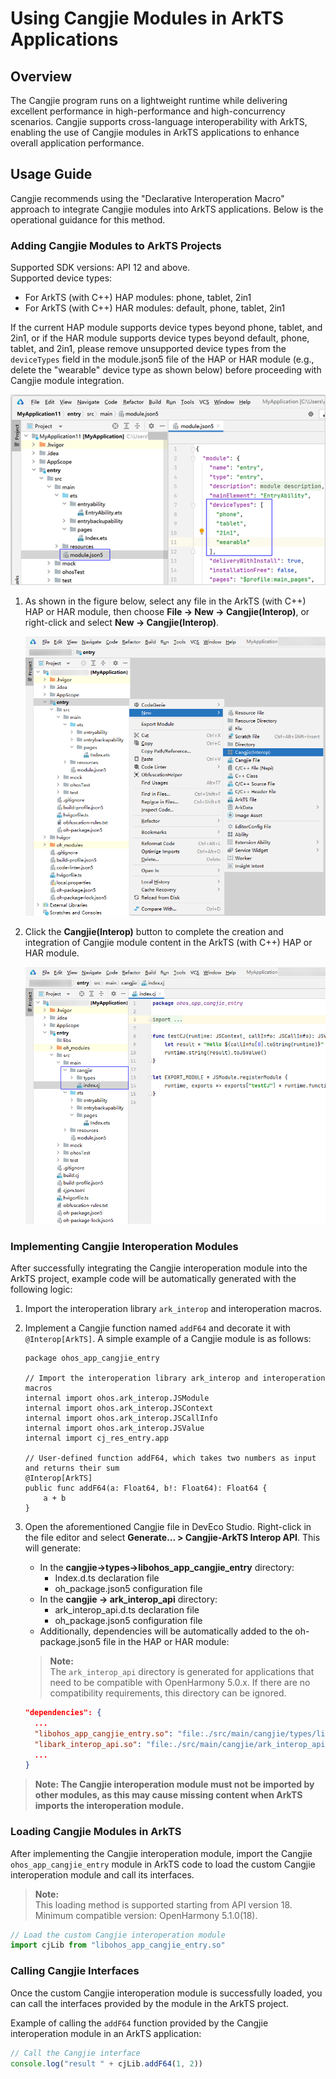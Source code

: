 # Using Cangjie Modules in ArkTS Applications

## Overview

The Cangjie program runs on a lightweight runtime while delivering excellent performance in high-performance and high-concurrency scenarios. Cangjie supports cross-language interoperability with ArkTS, enabling the use of Cangjie modules in ArkTS applications to enhance overall application performance.

## Usage Guide

Cangjie recommends using the "Declarative Interoperation Macro" approach to integrate Cangjie modules into ArkTS applications. Below is the operational guidance for this method.

### Adding Cangjie Modules to ArkTS Projects

Supported SDK versions: API 12 and above.  
Supported device types:  
- For ArkTS (with C++) HAP modules: phone, tablet, 2in1  
- For ArkTS (with C++) HAR modules: default, phone, tablet, 2in1  

If the current HAP module supports device types beyond phone, tablet, and 2in1, or if the HAR module supports device types beyond default, phone, tablet, and 2in1, please remove unsupported device types from the `deviceTypes` field in the module.json5 file of the HAP or HAR module (e.g., delete the "wearable" device type as shown below) before proceeding with Cangjie module integration.

![deviceTypes](../figures/deviceTypes.png)

1. As shown in the figure below, select any file in the ArkTS (with C++) HAP or HAR module, then choose **File -> New -> Cangjie(Interop)**, or right-click and select **New -> Cangjie(Interop)**.

   ![enableCangjie](../figures/enableCangjie.png)

2. Click the **Cangjie(Interop)** button to complete the creation and integration of Cangjie module content in the ArkTS (with C++) HAP or HAR module.

   ![finishEnableCangjie](../figures/finishEnableCangjie.png)

### Implementing Cangjie Interoperation Modules

After successfully integrating the Cangjie interoperation module into the ArkTS project, example code will be automatically generated with the following logic:

1. Import the interoperation library `ark_interop` and interoperation macros.

2. Implement a Cangjie function named `addF64` and decorate it with `@Interop[ArkTS]`. A simple example of a Cangjie module is as follows:

   ```cangjie
   package ohos_app_cangjie_entry

   // Import the interoperation library ark_interop and interoperation macros
   internal import ohos.ark_interop.JSModule
   internal import ohos.ark_interop.JSContext
   internal import ohos.ark_interop.JSCallInfo
   internal import ohos.ark_interop.JSValue
   internal import cj_res_entry.app

   // User-defined function addF64, which takes two numbers as input and returns their sum
   @Interop[ArkTS]
   public func addF64(a: Float64, b!: Float64): Float64 {
       a + b
   }
   ```

3. Open the aforementioned Cangjie file in DevEco Studio. Right-click in the file editor and select **Generate... > Cangjie-ArkTS Interop API**. This will generate:
   - In the **cangjie->types->libohos_app_cangjie_entry** directory:  
     - Index.d.ts declaration file  
     - oh_package.json5 configuration file  
   - In the **cangjie -> ark_interop_api** directory:  
     - ark_interop_api.d.ts declaration file  
     - oh_package.json5 configuration file  
   - Additionally, dependencies will be automatically added to the oh-package.json5 file in the HAP or HAR module:

    > **Note:**  
    > The `ark_interop_api` directory is generated for applications that need to be compatible with OpenHarmony 5.0.x. If there are no compatibility requirements, this directory can be ignored.

   ```json
   "dependencies": {
     ...
     "libohos_app_cangjie_entry.so": "file:./src/main/cangjie/types/libohos_app_cangjie_entry",
     "libark_interop_api.so": "file:./src/main/cangjie/ark_interop_api",
     ...
   }
   ```

> **Note: The Cangjie interoperation module must not be imported by other modules, as this may cause missing content when ArkTS imports the interoperation module.**

### Loading Cangjie Modules in ArkTS

After implementing the Cangjie interoperation module, import the Cangjie `ohos_app_cangjie_entry` module in ArkTS code to load the custom Cangjie interoperation module and call its interfaces.

> **Note:**  
> This loading method is supported starting from API version 18. Minimum compatible version: OpenHarmony 5.1.0(18).

```typescript
// Load the custom Cangjie interoperation module
import cjLib from "libohos_app_cangjie_entry.so"
```

### Calling Cangjie Interfaces

Once the custom Cangjie interoperation module is successfully loaded, you can call the interfaces provided by the module in the ArkTS project.

Example of calling the `addF64` function provided by the Cangjie interoperation module in an ArkTS application:

```typescript
// Call the Cangjie interface
console.log("result " + cjLib.addF64(1, 2))
```